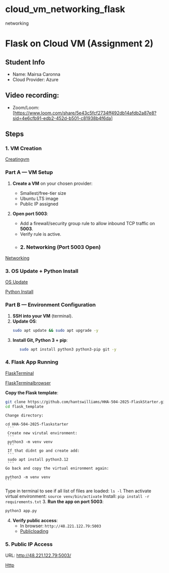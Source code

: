 # cloud_vm_networking_flask
networking
# Flask on Cloud VM (Assignment 2)

## Student Info
- Name:  Mairsa Caronna
- Cloud Provider: Azure 

## Video recording: 
- Zoom/Loom: [https://www.loom.com/share/5e43c5fcf2734ff492db14afdb2a87e8?sid=4e6cfb91-edb2-452d-b501-c81938b4f6da] 

## Steps
### 1. VM Creation
[Creatingvm](images/creatingvm.png)
### Part A — VM Setup
1. **Create a VM** on your chosen provider:  
   - Smallest/free-tier size  
   - Ubuntu LTS image  
   - Public IP assigned  

2. **Open port 5003**:  
   - Add a firewall/security group rule to allow inbound TCP traffic on **5003**.  
   - Verify rule is active.
   - ### 2. Networking (Port 5003 Open)
[Networking](images/networkingsetting_inbound.png)

### 3. OS Update + Python Install

[OS Update](images/osupdate.png) 

[Python Install](images/pythoninstall.png)

### Part B — Environment Configuration
1. **SSH into your VM** (terminal).  
2. **Update OS**:  
   ```bash
   sudo apt update && sudo apt upgrade -y
   ```  
3. **Install Git, Python 3 + pip**:
   ```bash
      sudo apt install python3 python3-pip git -y
    ```    

### 4. Flask App Running
[FlaskTerminal](images/flaskapprunninginterminal.png)

[FlaskTerminalbrowser](images/1stbrowser.png)

**Copy the Flask template**:  
   ```bash
   git clone https://github.com/hantswilliams/HHA-504-2025-FlaskStarter.git
   cd flask_template
   ```
    Change directory:
   ```
   cd HHA-504-2025-flaskstarter
    ```   
    Create new virutal environment: 
    ```
    python3 -m venv venv
    ```
    If that didnt go and create add:
    ```
    sudo apt install python3.12
    ```
   Go back and copy the virtual enironment again:
   ```
    python3 -m venv venv
    ```
   Type in terminal to see if all list of files are loaded:
    ```
    ls -l
     ```
     Then activate virtual environment:
    ```
    source venv/bin/activate
    ```
    Install: 
    ```
    pip install -r requirements.txt
    ``` 
3. **Run the app on port 5003**:  
   ```bash
   python3 app.py
   ```  
4. **Verify public access**:  
   - In browser: `http://48.221.122.79:5003`  
   - [Publicloading](images/broswer.png)  

### 5. Public IP Access
URL: http://48.221.122.79:5003/ 

[Http](images/httpbroswer.png)  


